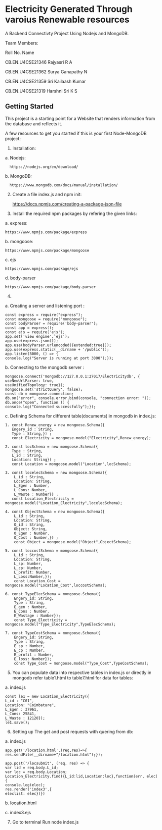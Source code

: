 # Electricity Generated Through varoius Renewable resources

A Backend Connectivty Project Using Nodejs and MongoDB.

Team Members:

Roll No.         Name

CB.EN.U4CSE21346 Rajyasri R A

CB.EN.U4CSE21362 Surya Ganapathy N

CB.EN.U4CSE21359 Sri Kailaash Kumar

CB.EN.U4CSE21319 Harshni Sri K S

## Getting Started

This project is a starting point for a Website that renders information from the database and reflects it.

A few resources to get you started if this is your first Node-MongoDB project:


1. Installation:

 a. Nodejs:

      https://nodejs.org/en/download/

 b. MongoDB:

      https://www.mongodb.com/docs/manual/installation/

2. Create a file index.js and npm init:

      https://docs.npmjs.com/creating-a-package-json-file


3. Install the required npm packages by refering the given links:

 a. express:
 
    https://www.npmjs.com/package/express
    
 b. mongoose:
 
    https://www.npmjs.com/package/mongoose
    
 c. ejs
 
    https://www.npmjs.com/package/ejs
    
 d. body-parser
 
    https://www.npmjs.com/package/body-parser
    
4. 

 a. Creating a server and listening port :

    const express = require("express");  
    const mongoose = require("mongoose");  
    const bodyParser = require('body-parser'); 
    const app = express();   
    const ejs = require('ejs'); 
    app.set('view engine','ejs');   
    app.use(express.json());  
    app.use(bodyParser.urlencoded({extended:true})); 
    app.use(express.static(__dirname + '/public'));
    app.listen(3000, () => {
    console.log("Server is running at port 3000");});

 b. Connecting to the mongodb server :

    mongoose.connect('mongodb://127.0.0.1:27017/Electricitydb', {
    useNewUrlParser: true,
    useUnifiedTopology: true});
    mongoose.set('strictQuery', false);
    const db = mongoose.connection;
    db.on("error", console.error.bind(console, "connection error: "));
    db.once("open", function () {
    console.log("Connected successfully");});

 c. Defining Schema for different table(documents) in mongodb in index.js:

    1. const Renew_energy = new mongoose.Schema({
       Engery_id : String,
       Type : String,}) ;
       const Electricity = mongoose.model("Electricity",Renew_energy);

    2. const locSchema = new mongoose.Schema({
       Type : String,
       L_id : String,
       Location: String}) ;
       const Location = mongoose.model("Location",locSchema);

    3. const locelecSchema = new mongoose.Schema({
        L_id : String,
        Location: String,
        L_Egen : Number,
        L_Cons: Number,
        L_Waste : Number}) ;
       const Location_Electricity = mongoose.model("Location_Electricity",locelecSchema);

    4. const ObjectSchema = new mongoose.Schema({
        L_id : String,
        Location: String,
        O_id : String,
        Object: String,
        O_Egen : Number,
        O_Cost : Number,}) ;
        const Object = mongoose.model("Object",ObjectSchema);

    5. const loccostSchema = mongoose.Schema({
        L_id : String,
        Location: String,
        L_sp: Number,
        L_cp: Number,
        L_profit: Number,
        L_Loss:Number,});
        const Location_Cost = mongoose.model("Location_Cost",loccostSchema);

    6. const TypeElecSchema = mongoose.Schema({
        Engery_id: String,
        Type : String,
        E_gen : Number,
        E_Cons : Number,
        E_Wastage : Number});
        const Type_Electricity = mongoose.model("Type_Electricity",TypeElecSchema);

    7. const TypeCostSchema = mongoose.Schema({
        Engery_id: String,
        Type : String,
        E_sp : Number,
        E_cp : Number,
        E_profit : Number,
        E_loss: Number});
        const Type_Cost = mongoose.model("Type_Cost",TypeCostSchema);



5. You can populate data into respective tables in index.js or directly in mongodb refer table1.html to table7.html for data for tables:

 a. index.js

    const le1 = new Location_Electricity({
    L_id : "C01",
    Location: "Coimbature",
    L_Egen : 37961,
    L_Cons: 25841,
    L_Waste : 12120});
    le1.save();

6. Setting up The get and post requests with quering from db:

 a. index.js

    app.get('/location.html',(req,res)=>{
    res.sendFile(__dirname+"/location.html");});

    app.post('/locsubmit', (req, res) => {
    var lid = req.body.L_id;
    var loc = req.body.Location;
    Location_Electricity.find({L_id:lid,Location:loc},function(err, elec) {
    console.log(elec);
    res.render('index3',{
    eleclist: elec})})

b. location.html

c. index3.ejs

7. Go to terminal Run node index.js


